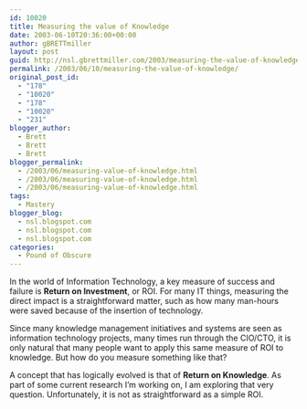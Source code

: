 ```yaml
---
id: 10020
title: Measuring the value of Knowledge
date: 2003-06-10T20:36:00+00:00
author: gBRETTmiller
layout: post
guid: http://nsl.gbrettmiller.com/2003/measuring-the-value-of-knowledge
permalink: /2003/06/10/measuring-the-value-of-knowledge/
original_post_id:
  - "178"
  - "10020"
  - "178"
  - "10020"
  - "231"
blogger_author:
  - Brett
  - Brett
  - Brett
blogger_permalink:
  - /2003/06/measuring-value-of-knowledge.html
  - /2003/06/measuring-value-of-knowledge.html
  - /2003/06/measuring-value-of-knowledge.html
tags:
  - Mastery
blogger_blog:
  - nsl.blogspot.com
  - nsl.blogspot.com
  - nsl.blogspot.com
categories:
  - Pound of Obscure
---
```

In the world of Information Technology, a key measure of success and failure is **Return on Investment**, or ROI. For many IT things, measuring the direct impact is a straightforward matter, such as how many man-hours were saved because of the insertion of technology.

Since many knowledge management initiatives and systems are seen as information technology projects, many times run through the CIO/CTO, it is only natural that many people want to apply this same measure of ROI to knowledge. But how do you measure something like that?

A concept that has logically evolved is that of **Return on Knowledge**. As part of some current research I&#8217;m working on, I am exploring that very question. Unfortunately, it is not as straightforward as a simple ROI.